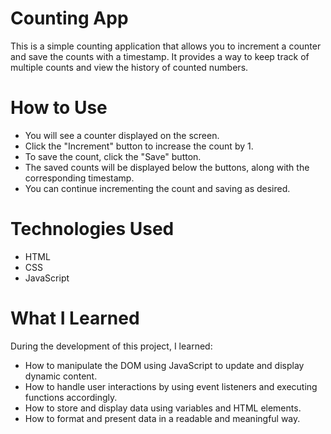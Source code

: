 # Counting App
This is a simple counting application that allows you to increment a counter and save the counts with a timestamp. It provides a way to keep track of multiple counts and view the history of counted numbers.

# How to Use

- You will see a counter displayed on the screen.
- Click the "Increment" button to increase the count by 1.
- To save the count, click the "Save" button.
- The saved counts will be displayed below the buttons, along with the corresponding timestamp.
- You can continue incrementing the count and saving as desired.

# Technologies Used
- HTML
- CSS
- JavaScript

# What I Learned
During the development of this project, I learned:

- How to manipulate the DOM using JavaScript to update and display dynamic content.
- How to handle user interactions by using event listeners and executing functions accordingly.
- How to store and display data using variables and HTML elements.
- How to format and present data in a readable and meaningful way.
